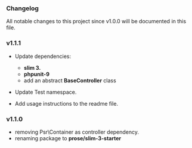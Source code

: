 ### Changelog
All notable changes to this project since v1.0.0 will be documented in this file.

### v1.1.1
- Update dependencies:
  - **slim 3.**
  - **phpunit-9**
  - add an abstract **BaseController** class

- Update Test namespace.
- Add usage instructions to the readme file.

### v1.1.0
- removing Psr\Container as controller dependency.
- renaming package to **prose/slim-3-starter**